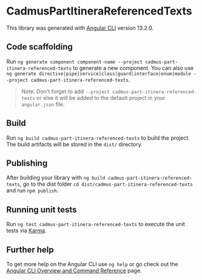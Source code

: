 # CadmusPartItineraReferencedTexts

This library was generated with [Angular CLI](https://github.com/angular/angular-cli) version 13.2.0.

## Code scaffolding

Run `ng generate component component-name --project cadmus-part-itinera-referenced-texts` to generate a new component. You can also use `ng generate directive|pipe|service|class|guard|interface|enum|module --project cadmus-part-itinera-referenced-texts`.
> Note: Don't forget to add `--project cadmus-part-itinera-referenced-texts` or else it will be added to the default project in your `angular.json` file. 

## Build

Run `ng build cadmus-part-itinera-referenced-texts` to build the project. The build artifacts will be stored in the `dist/` directory.

## Publishing

After building your library with `ng build cadmus-part-itinera-referenced-texts`, go to the dist folder `cd dist/cadmus-part-itinera-referenced-texts` and run `npm publish`.

## Running unit tests

Run `ng test cadmus-part-itinera-referenced-texts` to execute the unit tests via [Karma](https://karma-runner.github.io).

## Further help

To get more help on the Angular CLI use `ng help` or go check out the [Angular CLI Overview and Command Reference](https://angular.io/cli) page.
